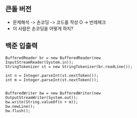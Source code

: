 ## 큰돌 버전

- 문제해석 -> 손코딩 -> 코드를 작성 O -> 반례체크
- 이 사람은 손코딩을 어떻게 하지? 



## 백준 입출력
```text
BufferedReader br = new BufferedReader(new InputStreamReader(System.in));
StringTokenizer st = new StringTokenizer(br.readLine());

int n = Integer.parseInt(st.nextToken());
int m = Integer.parseInt(st.nextToken());


BufferedWriter bw = new BufferedWriter(new OutputStreamWriter(System.out));
bw.write(String.valueOf(n + m));
bw.newLine();
bw.flush();
```